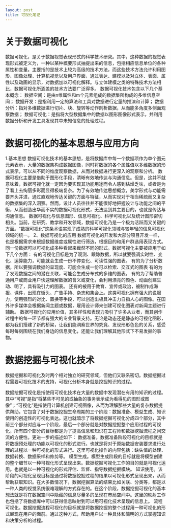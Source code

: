 ```yaml
---
layout: post
title: 可视化笔记
---
```


# 关于数据可视化
数据可视化，是关于数据视觉表现形式的科学技术研究。其中，这种数据的视觉表现形式被定义为，一种以某种概要形式抽提出来的信息，包括相应信息单位的各种属性和变量。主要指的是技术上较为高级的技术方法，而这些技术方法允许利用图形、图像处理、计算机视觉以及用户界面，通过表达、建模以及对立体、表面、属性以及动画的显示，对数据加以可视化解释。与立体建模之类的特殊技术方法相比，数据可视化所涵盖的技术方法要广泛得多。
数据可视化技术包含以下几个基本概念：
数据空间：是由n维属性和m个元素组成的数据集所构成的多维信息空间；
数据开发：是指利用一定的算法和工具对数据进行定量的推演和计算；
数据分析：指对多维数据进行切片、块、旋转等动作剖析数据，从而能多角度多侧面观察数据；
数据可视化：是指将大型数据集中的数据以图形图像形式表示，并利用数据分析和开发工具发现其中未知信息的处理过程。

# 数据可视化的基本思想与应用方向
1.基本思想
数据可视化技术的基本思想，是将数据库中每一个数据项作为单个图元元素表示，大量的数据集构成数据图像，同时将数据的各个属性值以多维数据的形式表示，可以从不同的维度观察数据，从而对数据进行更深入的观察和分析。
数据可视化主要是借助于图形化手段，清晰有效地传达与沟通信息。但是，这并不就意味着，数据可视化就一定因为要实现其功能用途而令人感到枯燥乏味，或者是为了看上去绚丽多彩而显得极端复杂。为了有效地传达思想概念，美学形式与功能需要齐头并进，通过直观地传达关键的方面与特征，从而实现对于相当稀疏而又复杂的数据集的深入洞察。然而，设计人员往往并不能很好地把握设计与功能之间的平衡，从而创造出华而不实的数据可视化形式，无法达到其主要目的，也就是传达与沟通信息。
数据可视化与信息图形、信息可视化、科学可视化以及统计图形密切相关。当前，在研究、教学和开发领域，数据可视化乃是一个极为活跃而又关键的方面。“数据可视化”这条术语实现了成熟的科学可视化领域与较年轻的信息可视化领域的统一。
2、数据可视化的应用
数据可视化的开发和大部分项目开发一样，也是根据需求来根据数据维度或属性进行筛选，根据目的和用户群选用表现方式。同一份数据可以可视化成多种看起来截然不同的形式。数据可视化主要被应用于如下几个方面：
有的可视化目标是为了观测、跟踪数据，所以就要强调实时性、变化、运算能力，可能就会生成一份不停变化、可读性强的图表。
有的为了分析数据，所以要强调数据的呈现度、可能会生成一份可以检索、交互式的图表
有的为了发现数据之间的潜在关联，可能会生成分布式的多维的图表。
有的为了帮助普通用户或商业用户快速理解数据的含义或变化，会利用漂亮的颜色、动画创建生动、明了，具有吸引力的图表。
还有的被用于教育、宣传或政治，被制作成海报、课件，出现在街头、广告手持、杂志和集会上。这类可视化拥有强大的说服力，使用强烈的对比、置换等手段，可以创造出极具冲击力自指人心的图像。在国外许多媒体会根据新闻主题或数据，雇用设计师来创建可视化图表对新闻主题进行辅助。
数据可视化的应用价值，其多样性和表现力吸引了许多从业者，而其创作过程中的每一环节都有强大的专业背景支持。无论是动态还是静态的可视化图形，都为我们搭建了新的桥梁，让我们能洞察世界的究竟、发现形形色色的关系，感受每时每刻围绕在我们身边的信息变化，还能让我们理解其他形式下不易发掘的事物。

# 数据挖掘与可视化技术
数据挖掘和可视化及时两个相对独立的研究领域，但他们又联系密切。数据挖掘过程需要可视化技术的支持，可视化分析本身就是挖掘知识的过程。

数据挖掘可视化是指使用可视化技术在大量的数据中发现潜在有用的知识的过程。其中“可视”是指“将某些不可见的或抽象的事务表示成为看得见的图形或图像”；“可视化”是指使用计算机创建可视图像，从而为理解那些大量的复杂数据提供帮助。它包含了对于数据挖掘生命周期的三个阶段：数据准备、模型生成、知识使用的创造性的可视化表达。这也就暗示了将数据挖掘可视化分成四个部分，其中前三个部分对应与一个阶段，最后一个部分就是对数据挖掘整个应用过程的可视化，所有四个部分的目标都是为了提高信息和知识在工程师和数据挖掘流程之间交流的方便性。更进一步的描述如下：
数据准备。数据准备阶段可视化的目标就是将数据预处理的功能以可视化的形式进行。也就是将对于原始数据安装要求进行处理的过程以一种可视化的形式进行。这里可视化操作的内容包括：缺失值的处理、数据转换、数据采样和修剪等。
模型生成。模型生成阶段的目标就是将模型创建的整个细节以一种可视化形式呈现出来。数据挖掘可视化工作的目的就是可视化运用。也就是以一种可视化的形式评估、监督、指导数据挖掘模块。
知识使用。该阶段的可视化呈现目标是通过将数据挖掘过程的结果以可视化形式呈现出来，从而帮助获取知识。在大多数情况下，数据挖掘算法的结果比如关联、分类等，都是以一种人类的视觉系统很难理解的方式存在的。在这个阶段，数据挖掘可视化的基本想法就是将在数据空间中隐藏的信息尽量多的呈现在市局空间中。这里的映射工作也包括了将数据库中可以获得信息映射到可以用可视化技术呈现的信息上。
流程可视化。数据挖掘流程可视化的目标就是将数据挖掘的整个过程用一种可视化的形式展现在用户的面前。通过这种方式，帮助用户以一种具体和简明的方式掌握知识和决策分析的过程。

